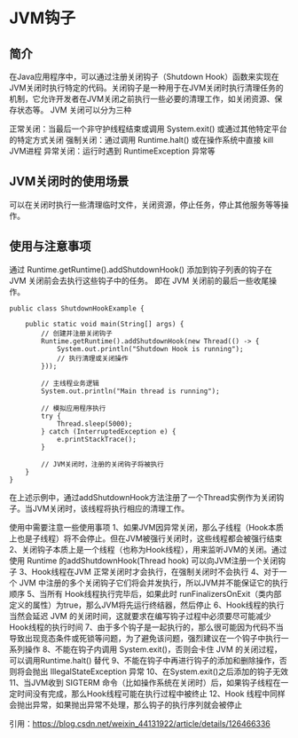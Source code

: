 # JVM钩子
## 简介
在Java应用程序中，可以通过注册关闭钩子（Shutdown Hook）函数来实现在JVM关闭时执行特定的代码。关闭钩子是一种用于在JVM关闭时执行清理任务的机制，它允许开发者在JVM关闭之前执行一些必要的清理工作，如关闭资源、保存状态等。
JVM 关闭可以分为三种

正常关闭：当最后一个非守护线程结束或调用 System.exit() 或通过其他特定平台的特定方式关闭
强制关闭：通过调用 Runtime.halt() 或在操作系统中直接 kill JVM进程
异常关闭：运行时遇到 RuntimeException 异常等

## JVM关闭时的使用场景
可以在关闭时执行一些清理临时文件，关闭资源，停止任务，停止其他服务等等操作。

## 使用与注意事项
通过 Runtime.getRuntime().addShutdownHook() 添加到钩子列表的钩子在 JVM 关闭前会去执行这些钩子中的任务。
即在 JVM 关闭前的最后一些收尾操作。
```
public class ShutdownHookExample {

    public static void main(String[] args) {
        // 创建并注册关闭钩子
        Runtime.getRuntime().addShutdownHook(new Thread(() -> {
            System.out.println("Shutdown Hook is running");
            // 执行清理或关闭操作
        }));

        // 主线程业务逻辑
        System.out.println("Main thread is running");

        // 模拟应用程序执行
        try {
            Thread.sleep(5000);
        } catch (InterruptedException e) {
            e.printStackTrace();
        }

        // JVM关闭时，注册的关闭钩子将被执行
    }
}

```
在上述示例中，通过addShutdownHook方法注册了一个Thread实例作为关闭钩子。当JVM关闭时，该线程将执行相应的清理工作。

使用中需要注意一些使用事项
1、如果JVM因异常关闭，那么子线程（Hook本质上也是子线程）将不会停止。但在JVM被强行关闭时，这些线程都会被强行结束
2、关闭钩子本质上是一个线程（也称为Hook线程），用来监听JVM的关闭。通过使用 Runtime 的addShutdownHook(Thread hook) 可以向JVM注册一个关闭钩子
3、Hook线程在JVM 正常关闭时才会执行，在强制关闭时不会执行
4、对于一个 JVM 中注册的多个关闭钩子它们将会并发执行，所以JVM并不能保证它的执行顺序
5、当所有 Hook线程执行完毕后，如果此时 runFinalizersOnExit（类内部定义的属性）为true，那么JVM将先运行终结器，然后停止
6、Hook线程的执行当然会延迟 JVM 的关闭时间，这就要求在编写钩子过程中必须要尽可能减少Hook线程的执行时间
7、由于多个钩子是一起执行的，那么很可能因为代码不当导致出现竞态条件或死锁等问题，为了避免该问题，强烈建议在一个钩子中执行一系列操作
8、不能在钩子内调用 System.exit()，否则会卡住 JVM 的关闭过程，可以调用Runtime.halt() 替代
9、不能在钩子中再进行钩子的添加和删除操作，否则将会抛出 IllegalStateException 异常
10、在System.exit()之后添加的钩子无效
11、当JVM收到 SIGTERM 命令（比如操作系统在关闭时）后，如果钩子线程在一定时间没有完成，那么Hook线程可能在执行过程中被终止
12、Hook 线程中同样会抛出异常，如果抛出异常不处理，那么钩子的执行序列就会被停止


引用：https://blog.csdn.net/weixin_44131922/article/details/126466336